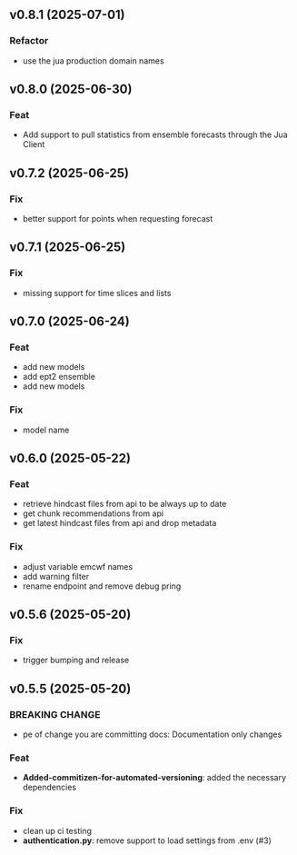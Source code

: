 ## v0.8.1 (2025-07-01)

### Refactor

- use the jua production domain names

## v0.8.0 (2025-06-30)

### Feat

- Add support to pull statistics from ensemble forecasts through the Jua Client

## v0.7.2 (2025-06-25)

### Fix

- better support for points when requesting forecast

## v0.7.1 (2025-06-25)

### Fix

- missing support for time slices and lists

## v0.7.0 (2025-06-24)

### Feat

- add new models
- add ept2 ensemble
- add new models

### Fix

- model name

## v0.6.0 (2025-05-22)

### Feat

- retrieve hindcast files from api to be always up to date
- get chunk recommendations from api
- get latest hindcast files from api and drop metadata

### Fix

- adjust variable emcwf names
- add warning filter
- rename endpoint and remove debug pring

## v0.5.6 (2025-05-20)

### Fix

- trigger bumping and release

## v0.5.5 (2025-05-20)

### BREAKING CHANGE

- pe of change you are committing docs: Documentation only changes

### Feat

- **Added-commitizen-for-automated-versioning**: added the necessary dependencies

### Fix

- clean up ci testing
- **authentication.py**: remove support to load settings from .env (#3)
